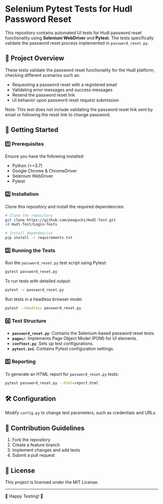 # Selenium Pytest Tests for Hudl Password Reset

This repository contains automated UI tests for Hudl password reset functionality using **Selenium WebDriver** and **Pytest**. The tests specifically validate the password reset process implemented in `password_reset.py`.

## 📌 Project Overview
These tests validate the password reset functionality for the Hudl platform, checking different scenarios such as:
- Requesting a password reset with a registered email
- Validating error messages and success messages
- Resend the password reset link
- UI behavior upon password reset request submission

Note: This test does not include validating the password reset link sent by email or following the reset link to change password.

## 🚀 Getting Started

### 1️⃣ Prerequisites
Ensure you have the following installed:
- Python (>=3.7)
- Google Chrome & ChromeDriver
- Selenium WebDriver
- Pytest

### 2️⃣ Installation
Clone this repository and install the required dependencies:

```sh
# Clone the repository
git clone https://github.com/peoguchi/Hudl-Test.git
cd Hudl-Test/Login-Tests

# Install dependencies
pip install -r requirements.txt
```

### 3️⃣ Running the Tests
Run the `password_reset.py` test script using Pytest:

```sh
pytest password_reset.py
```
To run tests with detailed output:
```sh
pytest -v password_reset.py
```

Run tests in a headless browser mode:
```sh
pytest --headless password_reset.py
```

### 4️⃣ Test Structure
- **`password_reset.py`**: Contains the Selenium-based password reset tests.
- **`pages/`**: Implements Page Object Model (POM) for UI elements.
- **`conftest.py`**: Sets up test configurations.
- **`pytest.ini`**: Contains Pytest configuration settings.

### 5️⃣ Reporting
To generate an HTML report for `password_reset.py` tests:
```sh
pytest password_reset.py --html=report.html
```

## 🛠 Configuration
Modify `config.py` to change test parameters, such as credentials and URLs.

## 📝 Contribution Guidelines
1. Fork the repository
2. Create a feature branch
3. Implement changes and add tests
4. Submit a pull request

## 📄 License
This project is licensed under the MIT License.

---
🚀 Happy Testing! 🚀

